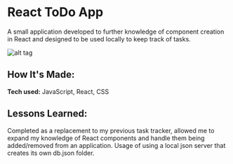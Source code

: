 # React ToDo App
A small application developed to further knowledge of component creation in React and designed to be used locally to keep track of tasks.

<!-- **Link to project:**  -->

![alt tag](https://i.ibb.co/Xsf15cS/2022-10-10-23h45-27.png)

## How It's Made:

**Tech used:** JavaScript, React, CSS

## Lessons Learned:

Completed as a replacement to my previous task tracker, allowed me to expand my knowledge of React components and handle them being added/removed from an application. Usage of using a local json server that creates its own db.json folder.


